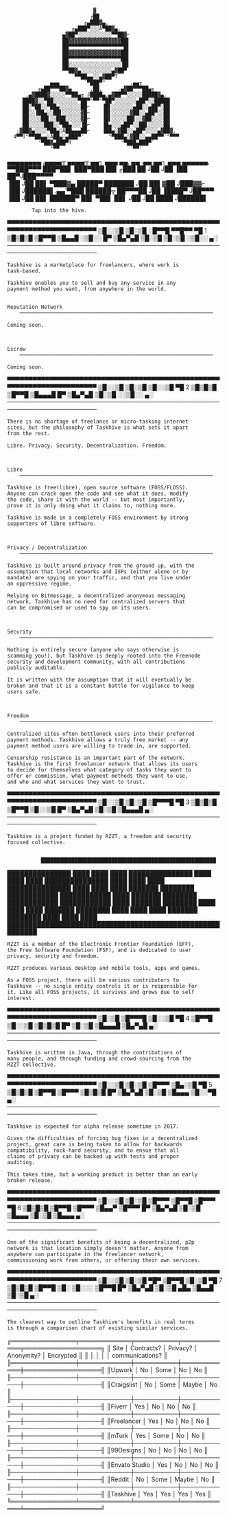 

                                ▓                                       
                               ╒██                                      
                             ╓▄███▓▄,                                   
                         ╓▄███▀░░░Å▀██▓▄,                               
                      ▄▓██▀░░░░░░░░░░░▀▀██▓⌐                            
                      ██▓▓▓▓▓▓▓▓▓▓▓▓▓▓▓▓▓██▌                            
                      ██▀▀▀▀▀▀▀▀▀▀▀▀▀▀▀▀▀▀█▌                            
                      ██▓▓▓▓▓▓▓▓▓▓▓▓▓▓▓▓▓██▌                            
                      ██▀▀▀▀▀▀▀▀▀▀▀▀▀▀▀▀▀██▌                            
                      ██░░░░░░░░░░░░░░░░░▐█▌                            
                      ▀▀██▓▄░░░░░░░░░░▄▓██▀                             
                         `▀▀██▄▄░░▄▓██▀T                                
                  ▄▄▄        `▀███▀"        ,▄▄╥                        
              ╓▄██▀▀▀██▓▄      ,██,     .▄▓██▀▀▀██▄╖                    
          ,▄▓████▓░░░░░▀▀██▄╥ J████▄,▄▓██▀▀░░░░░█████▓▄,                
         ████▓░░▀██░░░░░░░░▀██▀"▀▀"▀██▀░░░░░░░▄██▀░░█████               
         ██░▀██░░▀██▄░░░░░░░██⌐    ▐█▌░░░░░░░▄██░░▄██▀░██               
         ██░░▐██▄░░██▌░░░░░░▓█⌐    ▐█▌░░░░░░▓██░░▄██▀░░██               
         ██░░░░██▌░░███░░░░░▓█⌐    ▐█▌░░░░░██▌░░▓██░░░░██               
         ██░░░░░███░░▀██▄░░░▐█⌐    ▐█▄░░░▄██▀░░██▌░░░░░██               
       ;▓██▓▄░░░░▀██▄░Å██▄▄▄██⌐    ▐██▄░▓██░░▄██▀░░░░▄▓██▓,             
      4▀▀T"▀▀██▄▄░Å██▄░▄███▀'        "▀███▄░▓██░░▄▄██▀▀'"▀▀▀            
              '▀██▓▄███▀T                "▀███▄███▀`                    
                  "▀▀                       `▀▀'                        

  ▄▄▄▄▄▄▄▄ ,▄▄▄▄╥   ▄▄▄▄╦  ▄▄┐  ▄▄▄ ▄▄,  ▄▄ .▄▄ ▄▄┐  ▄▄▄ ▄▄▄▄▄▄,        
  ▀▀███▀▀▀ ███▀██▌ ███▀███ ██▌╓███  ██  J██ J██ ▐██  ██▀J███▀▀▀▀        
    ▐██   J██  ██▌ ▀███▓▄  █████▀   ███████ J██  ██▌▓██ J███▓▓⌐         
    ▐██   J██████▌.▄▄'▀███ ██████╦  ██▀▀▀██ J██  ▐████▀ J██▀▀▀          
    ▐██   J██  ██▌ ██████▀ ██▌ ▀██▌ ██▌ J██ J██   ████  J██████▌        

			Tap into the hive.





▀▀▀▀▀▀▀▀▀▀▀▀▀▀▀▀▀▀▀▀▀▀▀▀▀▀▀▀▀▀▀▀▀▀▀▀▀▀▀▀▀▀▀▀▀▀▀▀▀▀▀▀▀▀▀▀▀▀▀▀▀▀▀▀▀▀▀▀▀▀▀
	▒█░░▒█ ▒█░▒█ ░█▀▀█ ▀▀█▀▀ ▀█ 1
	▒█▒█▒█ ▒█▀▀█ ▒█▄▄█ ░▒█░░ █▀
	▒█▄▀▄█ ▒█░▒█ ▒█░▒█ ░▒█░░ ▄░ 
───────────────────────────────────────────────────────────────────────

	Taskhive is a marketplace for freelancers, where work is
	task-based.

	Taskhive enables you to sell and buy any service in any
	payment method you want, from anywhere in the world.


	Reputation Network
        ───────────────────────────────────────────────────────────────

	Coming soon.



	Escrow
        ───────────────────────────────────────────────────────────────

	Coming soon.



▀▀▀▀▀▀▀▀▀▀▀▀▀▀▀▀▀▀▀▀▀▀▀▀▀▀▀▀▀▀▀▀▀▀▀▀▀▀▀▀▀▀▀▀▀▀▀▀▀▀▀▀▀▀▀▀▀▀▀▀▀▀▀▀▀▀▀▀▀▀▀
	▒█░░▒█ ▒█░▒█ ▒█░░▒█ ▀█ 2
	▒█▒█▒█ ▒█▀▀█ ▒█▄▄▄█ █▀ 
	▒█▄▀▄█ ▒█░▒█ ░░▒█░░ ▄░ 
───────────────────────────────────────────────────────────────────────

	There is no shortage of freelance or micro-tasking internet
	sites, but the philosophy of Taskhive is what sets it apart
	from the rest.

	Libre. Privacy. Security. Decentralization. Freedom.



	Libre
        ───────────────────────────────────────────────────────────────

	Taskhive is free(libre), open source software (FOSS/FLOSS).
	Anyone can crack open the code and see what it does, modify
	the code, share it with the world -- but most importantly,
	prove it is only doing what it claims to, nothing more.

	Taskhive is made in a completely FOSS environment by strong
	supporters of libre software.



	Privacy / Decentralization
        ───────────────────────────────────────────────────────────────

	Taskhive is built around privacy from the ground up, with the
	assumption that local networks and ISPs (either alone or by
	mandate) are spying on your traffic, and that you live under
	an oppressive regime.

	Relying on Bitmessage, a decentralized anonymous messaging
	network, Taskhive has no need for centralized servers that
	can be compromised or used to spy on its users.
	


	Security
        ───────────────────────────────────────────────────────────────

	Nothing is entirely secure (anyone who says otherwise is
	scamming you!), but Taskhive is deeply rooted into the Freenode
	security and development community, with all contributions
	publicly auditable.
	
	It is written with the assumption that it will eventually be
	broken and that it is a constant battle for vigilance to keep
	users safe.



	Freedom
        ───────────────────────────────────────────────────────────────

	Centralized sites often bottleneck users into their preferred
	payment methods. Taskhive allows a truly free market -- any
	payment method users are willing to trade in, are supported.

	Censorship resistance is an important part of the network.
	Taskhive is the first freelancer network that allows its users
	to decide for themselves what category of tasks they want to
	offer or commission, what payment methods they want to use,
	and who and what services they want to trust.




▀▀▀▀▀▀▀▀▀▀▀▀▀▀▀▀▀▀▀▀▀▀▀▀▀▀▀▀▀▀▀▀▀▀▀▀▀▀▀▀▀▀▀▀▀▀▀▀▀▀▀▀▀▀▀▀▀▀▀▀▀▀▀▀▀▀▀▀▀▀▀
	▒█░░▒█ ▒█░▒█ ▒█▀▀▀█ ▀█ 3
	▒█▒█▒█ ▒█▀▀█ ▒█░░▒█ █▀ 
	▒█▄▀▄█ ▒█░▒█ ▒█▄▄▄█ ▄░ 
───────────────────────────────────────────────────────────────────────

	Taskhive is a project funded by RZZT, a freedom and security
	focused	collective.


               █████████████████████████████████████████████████████████
███████████████               ████               ████               ████
███████████████               ████               ████               ████
███████████████               ████               ████               ████
███████████████               ████               ████               ████
███████        ████████       ████████████       ████████████       ████
███████        ████████       ████████████       ████████████       ████
███████        ████████               ████               ████       ████
███████        ████████               ████               ████       ████
███████        ████████               ████               ████       ████
               █████████████████████████████████████████████████████████



	RZZT is a member of the Electronic Frontier Foundation (EFF),
	the Free Software Foundation (FSF), and is dedicated to user
	privacy, security and freedom.

	RZZT produces various desktop and mobile tools, apps and games.

	As a FOSS project, there will be various contributors to
	Taskhive -- no single entity controls it or is responsible for
	it. Like all FOSS projects, it survives and grows due to self
	interest.



▀▀▀▀▀▀▀▀▀▀▀▀▀▀▀▀▀▀▀▀▀▀▀▀▀▀▀▀▀▀▀▀▀▀▀▀▀▀▀▀▀▀▀▀▀▀▀▀▀▀▀▀▀▀▀▀▀▀▀▀▀▀▀▀▀▀▀▀▀▀▀
	▒█░▒█ ▒█▀▀▀█ ▒█░░▒█ ▀█ 4
	▒█▀▀█ ▒█░░▒█ ▒█▒█▒█ █▀ 
	▒█░▒█ ▒█▄▄▄█ ▒█▄▀▄█ ▄░ 
───────────────────────────────────────────────────────────────────────

	Taskhive is written in Java, through the contributions of
	many people, and through funding and crowd-sourcing from the
	RZZT collective. 




▀▀▀▀▀▀▀▀▀▀▀▀▀▀▀▀▀▀▀▀▀▀▀▀▀▀▀▀▀▀▀▀▀▀▀▀▀▀▀▀▀▀▀▀▀▀▀▀▀▀▀▀▀▀▀▀▀▀▀▀▀▀▀▀▀▀▀▀▀▀▀
	▒█░░▒█ ▒█░▒█ ▒█▀▀▀ ▒█▄░▒█ ▀█ 5
	▒█▒█▒█ ▒█▀▀█ ▒█▀▀▀ ▒█▒█▒█ █▀ 
	▒█▄▀▄█ ▒█░▒█ ▒█▄▄▄ ▒█░░▀█ ▄░ 
───────────────────────────────────────────────────────────────────────

	Taskhive is expected for alpha release sometime in 2017.

	Given the difficulties of forcing bug fixes in a decentralized
	project, great care is being taken to allow for backwards
	compatibility, rock-hard security, and to ensue that all
	claims of privacy can be backed up with tests and proper
	auditing.

	This takes time, but a working product is better than an early
	broken release.




▀▀▀▀▀▀▀▀▀▀▀▀▀▀▀▀▀▀▀▀▀▀▀▀▀▀▀▀▀▀▀▀▀▀▀▀▀▀▀▀▀▀▀▀▀▀▀▀▀▀▀▀▀▀▀▀▀▀▀▀▀▀▀▀▀▀▀▀▀▀▀
	▒█░░▒█ ▒█░▒█ ▒█▀▀▀ ▒█▀▀█ ▒█▀▀▀ ▀█ 6
	▒█▒█▒█ ▒█▀▀█ ▒█▀▀▀ ▒█▄▄▀ ▒█▀▀▀ █▀ 
	▒█▄▀▄█ ▒█░▒█ ▒█▄▄▄ ▒█░▒█ ▒█▄▄▄ ▄░ 
───────────────────────────────────────────────────────────────────────

	One of the significant benefits of being a decentralized, p2p
	network is that location simply doesn't matter. Anyone from
	anywhere can participate in the freelancer network,
	commissioning work from others, or offering their own services.





▀▀▀▀▀▀▀▀▀▀▀▀▀▀▀▀▀▀▀▀▀▀▀▀▀▀▀▀▀▀▀▀▀▀▀▀▀▀▀▀▀▀▀▀▀▀▀▀▀▀▀▀▀▀▀▀▀▀▀▀▀▀▀▀▀▀▀▀▀▀▀
	▒█░░▒█ ▒█░▒█ ▀█▀ ▒█▀▀█ ▒█░▒█ ▀█ 7
	▒█▒█▒█ ▒█▀▀█ ▒█░ ▒█░░░ ▒█▀▀█ █▀ 
	▒█▄▀▄█ ▒█░▒█ ▄█▄ ▒█▄▄█ ▒█░▒█ ▄░ 
───────────────────────────────────────────────────────────────────────

	The clearest way to outline Taskhive's benefits in real terms
	is through a comparison chart of existing similar services.




╔═══════════════╤════════════╤══════════╤════════════╤══════════════════╗
║ Site          │ Contracts? │ Privacy? │ Anonymity? │   Encrypted      ║
║               │            │          │            │ communications?  ║
╠═══════════════╪════════════╪══════════╪════════════╪══════════════════╣
║Upwork         │     No     │   Some   │     No     │        No        ║
╟───────────────┼────────────┼──────────┼────────────┼──────────────────╢
║Craigslist     │     No     │   Some   │   Maybe    │        No        ║
╟───────────────┼────────────┼──────────┼────────────┼──────────────────╢
║Fiverr         │    Yes     │    No    │     No     │        No        ║
╟───────────────┼────────────┼──────────┼────────────┼──────────────────╢
║Freelancer     │    Yes     │    No    │     No     │        No        ║
╟───────────────┼────────────┼──────────┼────────────┼──────────────────╢
║mTurk          │    Yes     │   Some   │     No     │        No        ║
╟───────────────┼────────────┼──────────┼────────────┼──────────────────╢
║99Designs      │     No     │    No    │     No     │        No        ║
╟───────────────┼────────────┼──────────┼────────────┼──────────────────╢
║Envato Studio  │    Yes     │    No    │     No     │        No        ║
╟───────────────┼────────────┼──────────┼────────────┼──────────────────╢
║Reddit         │     No     │   Some   │   Maybe    │        No        ║
╟───────────────┼────────────┼──────────┼────────────┼──────────────────╢
║Taskhive       │    Yes     │   Yes    │    Yes     │       Yes        ║
╚═══════════════╧════════════╧══════════╧════════════╧══════════════════╝


